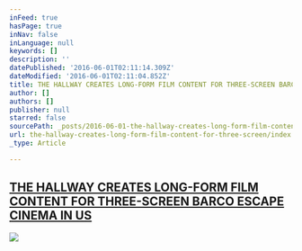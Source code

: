 ```yaml
---
inFeed: true
hasPage: true
inNav: false
inLanguage: null
keywords: []
description: ''
datePublished: '2016-06-01T02:11:14.309Z'
dateModified: '2016-06-01T02:11:04.852Z'
title: THE HALLWAY CREATES LONG-FORM FILM CONTENT FOR THREE-SCREEN BARCO ESCAPE CINEMA IN US
author: []
authors: []
publisher: null
starred: false
sourcePath: _posts/2016-06-01-the-hallway-creates-long-form-film-content-for-three-screen.md
url: the-hallway-creates-long-form-film-content-for-three-screen/index.html
_type: Article

---
```

## [THE HALLWAY CREATES LONG-FORM FILM CONTENT FOR THREE-SCREEN BARCO ESCAPE CINEMA IN US][0]
![](https://the-grid-user-content.s3-us-west-2.amazonaws.com/62058b19-e6c6-46fe-8eba-75e791046246.png)

[0]: http://www.thehallway.com.au/press/the-hallway-creates-long-form-film-content-for-three-screen-barco-escape-cinema-in-us/